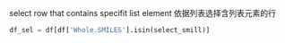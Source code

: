 select row that contains specifit list element
依据列表选择含列表元素的行
```py
df_sel = df[df['Whole.SMILES'].isin(select_smill)]
```
